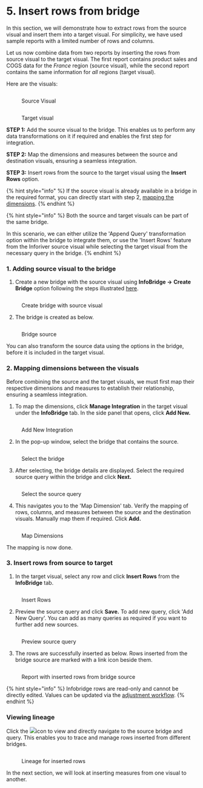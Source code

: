 # 5. Insert rows from bridge

In this section, we will demonstrate how to extract rows from the source visual and insert them into a target visual. For simplicity, we have used sample reports with a limited number of rows and columns.

Let us now combine data from two reports by inserting the rows from source visual to the target visual. The first report contains product sales and COGS data for the _France_ region (source visual), while the second report contains the same information for _all_ regions (target visual).

Here are the visuals:

<figure><img src="../.gitbook/assets/image (776).png" alt=""><figcaption><p>Source Visual</p></figcaption></figure>

<figure><img src="../.gitbook/assets/image (777).png" alt=""><figcaption><p>Target visual</p></figcaption></figure>

**STEP 1:** Add the source visual to the bridge. This enables us to perform any data transformations on it if required and enables the first step for integration.&#x20;

**STEP 2:** Map the dimensions and measures between the source and destination visuals, ensuring a seamless integration.

**STEP 3:** Insert rows from the source to the target visual using the **Insert Rows** option.

{% hint style="info" %}
If the source visual is already available in a bridge in the required format, you can directly start with step 2, [mapping the dimensions](5.-insert-rows-from-bridge.md#mapping-dimensions-between-the-reports).
{% endhint %}

{% hint style="info" %}
Both the source and target visuals can be part of the same bridge.&#x20;

In this scenario, we can either utilize the 'Append Query' transformation option within the bridge to integrate them, or use the 'Insert Rows' feature from the Inforiver source visual while selecting the target visual from the necessary query in the bridge.
{% endhint %}

### 1. Adding source visual to the bridge

1. Create a new bridge with the source visual using **InfoBridge ->** **Create Bridge** option following the steps illustrated [here](1.-create-bridge.md#id-1.-through-inforiver-console).

<figure><img src="../.gitbook/assets/image (778).png" alt=""><figcaption><p>Create bridge with source visual</p></figcaption></figure>

2. The bridge is created as below.

<figure><img src="../.gitbook/assets/image (779).png" alt=""><figcaption><p>Bridge source</p></figcaption></figure>

You can also transform the source data using the options in the bridge, before it is included in the target visual.&#x20;

### 2. Mapping dimensions between the visuals

Before combining the source and the target visuals, we must first map their respective dimensions and measures to establish their relationship, ensuring a seamless integration.

1. To map the dimensions, click **Manage Integration** in the target visual under the **InfoBridge** tab. In the side panel that opens, click **Add New.**

<figure><img src="../.gitbook/assets/image (782).png" alt=""><figcaption><p>Add New Integration</p></figcaption></figure>

2. In the pop-up window, select the bridge that contains the source.&#x20;

<figure><img src="../.gitbook/assets/image (785).png" alt=""><figcaption><p>Select the bridge</p></figcaption></figure>

3. After selecting, the bridge details are displayed. Select the required source query within the bridge and click **Next.**

<figure><img src="../.gitbook/assets/image (783).png" alt=""><figcaption><p>Select the source query</p></figcaption></figure>

4. This navigates you to the 'Map Dimension' tab. Verify the mapping of rows, columns, and measures between the source and the destination visuals. Manually map them if required. Click **Add.**

<figure><img src="../.gitbook/assets/image (784).png" alt=""><figcaption><p>Map Dimensions</p></figcaption></figure>

The mapping is now done.

### 3. Insert rows from source to target

1. In the target visual, select any row and click **Insert Rows** from the **InfoBridge** tab.

<figure><img src="../.gitbook/assets/image (786).png" alt=""><figcaption><p>Insert Rows</p></figcaption></figure>

2. Preview the source query and click **Save.** To add new query, click 'Add New Query'. You can add as many queries as required if you want to further add new sources.

<figure><img src="../.gitbook/assets/image (787).png" alt=""><figcaption><p>Preview source query</p></figcaption></figure>

3. The rows are successfully inserted as below. Rows inserted from the bridge source are marked with a link icon beside them.

<figure><img src="../.gitbook/assets/image (788).png" alt=""><figcaption><p>Report with inserted rows from bridge source</p></figcaption></figure>

{% hint style="info" %}
Infobridge rows are read-only and cannot be directly edited. Values can be updated via the [adjustment workflow](11.-collaborative-adjustments.md).
{% endhint %}

### Viewing lineage

Click the ![](https://docs.inforiver.com/~gitbook/image?url=https%3A%2F%2F3062809325-files.gitbook.io%2F%7E%2Ffiles%2Fv0%2Fb%2Fgitbook-x-prod.appspot.com%2Fo%2Fspaces%252FEbkCXCUXmtUq5tcnUtZE%252Fuploads%252FlFuSoIL66UwZrtXTSBoO%252Fimage.png%3Falt%3Dmedia%26token%3D23fc9edb-fa72-4bfb-8560-7db0b62153e9\&width=45\&dpr=4\&quality=100\&sign=7dd4aa6a\&sv=2)icon to view and directly navigate to the source bridge and query. This enables you to trace and manage rows inserted from different bridges.

<figure><img src="../.gitbook/assets/image (1093).png" alt=""><figcaption><p>Lineage for inserted rows</p></figcaption></figure>

In the next section, we will look at inserting measures from one visual to another.
